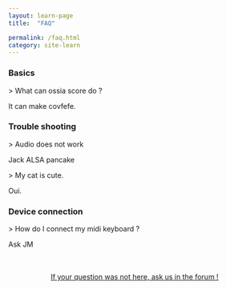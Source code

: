 ```yaml
---
layout: learn-page
title:  "FAQ"

permalink: /faq.html
category: site-learn
---
```

    
<h3 class="faq">Basics</h3>
<p type="button" class="question" data-toggle="collapse" href="#demo">> What can ossia score do ?</p>
<div id="demo" class="collapse answer">
    It can make covfefe.<br/>
</div>

<h3 class="faq">Trouble shooting</h3>

<p type="button" class="question" data-toggle="collapse" href="#audio">> Audio does not work</p>
<div id="audio" class="collapse answer">
    Jack ALSA pancake<br/>
</div>


<p type="button" class="question" data-toggle="collapse" href="#test">> My cat is cute.</p>
<div id="test" class="collapse answer">
    Oui.<br/>
</div>

<h3 class="faq">Device connection</h3>

<p type="button" class="question" data-toggle="collapse" href="#midi">> How do I connect my midi keyboard ?</p>
<div id="midi" class="collapse answer">
    Ask JM<br/>
</div>


<br/>

<br/>

<p align="center">
<a href="http://forum.ossia.io/" class="page-button"  target="_blank" >If your question was not here, ask us in the forum ! </a>
</p>
